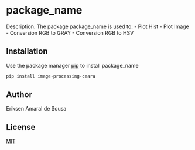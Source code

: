 # package_name

Description. 
The package package_name is used to:
	- Plot Hist
	- Plot Image
	- Conversion RGB to GRAY
	- Conversion RGB to HSV

## Installation

Use the package manager [pip](https://pip.pypa.io/en/stable/) to install package_name

```bash
pip install image-processing-ceara
```

## Author
Eriksen Amaral de Sousa

## License
[MIT](https://choosealicense.com/licenses/mit/)